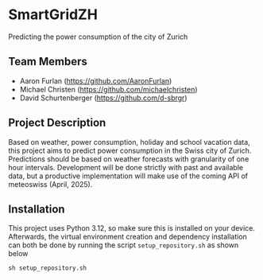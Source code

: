 # SmartGridZH

Predicting the power consumption of the city of Zurich

## Team Members
- Aaron Furlan (https://github.com/AaronFurlan)
- Michael Christen (https://github.com/michaelchristen)
- David Schurtenberger (https://github.com/d-sbrgr)

## Project Description

Based on weather, power consumption, holiday and school vacation data, this project aims to predict power consumption in the Swiss city of Zurich. Predictions should be based on weather forecasts with granularity of one hour intervals. Development will be done strictly with past and available data, but a productive implementation will make use of the coming API of meteoswiss (April, 2025).

## Installation

This project uses Python 3.12, so make sure this is installed on your device.
Afterwards, the virtual environment creation and dependency installation can both
be done by running the script `setup_repository.sh` as shown below

````shell
sh setup_repository.sh
````
